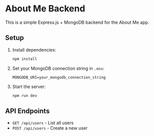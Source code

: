 # About Me Backend

This is a simple Express.js + MongoDB backend for the About Me app.

## Setup

1. Install dependencies:
   ```sh
   npm install
   ```
2. Set your MongoDB connection string in `.env`:
   ```env
   MONGODB_URI=your_mongodb_connection_string
   ```
3. Start the server:
   ```sh
   npm run dev
   ```

## API Endpoints
- `GET /api/users` - List all users
- `POST /api/users` - Create a new user

